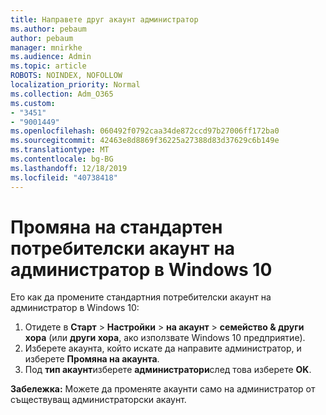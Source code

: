 ```yaml
---
title: Направете друг акаунт администратор
ms.author: pebaum
author: pebaum
manager: mnirkhe
ms.audience: Admin
ms.topic: article
ROBOTS: NOINDEX, NOFOLLOW
localization_priority: Normal
ms.collection: Adm_O365
ms.custom:
- "3451"
- "9001449"
ms.openlocfilehash: 060492f0792caa34de872ccd97b27006ff172ba0
ms.sourcegitcommit: 42463e8d8869f36225a27388d83d37629c6b149e
ms.translationtype: MT
ms.contentlocale: bg-BG
ms.lasthandoff: 12/18/2019
ms.locfileid: "40738418"
---
```

# <a name="change-a-standard-user-account-to-an-administrator-in-windows-10"></a>Промяна на стандартен потребителски акаунт на администратор в Windows 10

Ето как да промените стандартния потребителски акаунт на администратор в Windows 10:

1. Отидете в **Старт** > **Настройки** > **на акаунт** > **семейство & други хора** (или **други хора**, ако използвате Windows 10 предприятие).
2. Изберете акаунта, който искате да направите администратор, и изберете **Промяна на акаунта**.
3. Под **тип акаунт**изберете **администратори**след това изберете **OK**.

**Забележка:** Можете да променяте акаунти само на администратор от съществуващ администраторски акаунт.